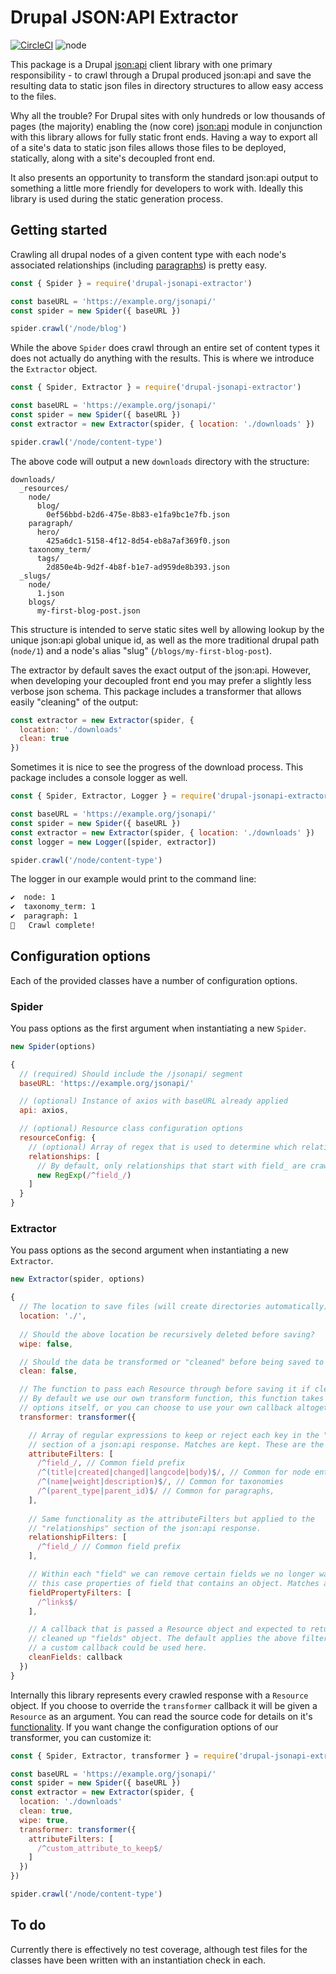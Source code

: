 # Drupal JSON:API Extractor

[![CircleCI](https://circleci.com/gh/wearebraid/drupal-jsonapi-extractor.svg?style=svg)](https://circleci.com/gh/wearebraid/drupal-jsonapi-extractor)
![node](https://img.shields.io/node/v/drupal-jsonapi-extractor.svg)

This package is a Drupal [json:api](https://www.drupal.org/project/jsonapi)
client library with one primary responsibility - to crawl through a Drupal
produced json:api and save the resulting data to static json files in
directory structures to allow easy access to the files.

Why all the trouble? For Drupal sites with only hundreds or low thousands of
pages (the majority) enabling the (now core) [json:api](https://www.drupal.org/project/jsonapi)
module in conjunction with this library allows for fully static front ends.
Having a way to export all of a site's data to static json files allows
those files to be deployed, statically, along with a site's decoupled front
end.

It also presents an opportunity to transform the standard json:api output
to something a little more friendly for developers to work with. Ideally this
library is used during the static generation process.

## Getting started

Crawling all drupal nodes of a given content type with each node's associated
relationships (including [paragraphs](https://www.drupal.org/project/paragraphs))
is pretty easy.

```js
const { Spider } = require('drupal-jsonapi-extractor')

const baseURL = 'https://example.org/jsonapi/'
const spider = new Spider({ baseURL })

spider.crawl('/node/blog')
```
While the above `Spider` does crawl through an entire set of content types it does
not actually do anything with the results. This is where we introduce the
`Extractor` object.

```js
const { Spider, Extractor } = require('drupal-jsonapi-extractor')

const baseURL = 'https://example.org/jsonapi/'
const spider = new Spider({ baseURL })
const extractor = new Extractor(spider, { location: './downloads' })

spider.crawl('/node/content-type')
```

The above code will output a new `downloads` directory with the structure:

```
downloads/
  _resources/
    node/
      blog/
        0ef56bbd-b2d6-475e-8b83-e1fa9bc1e7fb.json
    paragraph/
      hero/
        425a6dc1-5158-4f12-8d54-eb8a7af369f0.json
    taxonomy_term/
      tags/
        2d850e4b-9d2f-4b8f-b1e7-ad959de8b393.json
  _slugs/
    node/
      1.json
    blogs/
      my-first-blog-post.json
```

This structure is intended to serve static sites well by allowing lookup by
the unique json:api global unique id, as well as the more traditional drupal
path (`node/1`) and a node's alias "slug" (`/blogs/my-first-blog-post`).

The extractor by default saves the exact output of the json:api. However, when
developing your decoupled front end you may prefer a slightly less verbose json
schema. This package includes a transformer that allows easily "cleaning" of the
output:

```js
const extractor = new Extractor(spider, {
  location: './downloads'
  clean: true
})
```

Sometimes it is nice to see the progress of the download process. This package
includes a console logger as well.

```js
const { Spider, Extractor, Logger } = require('drupal-jsonapi-extractor')

const baseURL = 'https://example.org/jsonapi/'
const spider = new Spider({ baseURL })
const extractor = new Extractor(spider, { location: './downloads' })
const logger = new Logger([spider, extractor])

spider.crawl('/node/content-type')
```
The logger in our example would print to the command line:

```sh
✔️  node: 1
✔️  taxonomy_term: 1
✔️  paragraph: 1
🎉   Crawl complete!
```

## Configuration options

Each of the provided classes have a number of configuration options.

### Spider

You pass options as the first argument when instantiating a new `Spider`.

```js
new Spider(options)
```

```js
{
  // (required) Should include the /jsonapi/ segment
  baseURL: 'https://example.org/jsonapi/'

  // (optional) Instance of axios with baseURL already applied
  api: axios,

  // (optional) Resource class configuration options
  resourceConfig: {
    // (optional) Array of regex that is used to determine which relationships should be crawled
    relationships: [
      // By default, only relationships that start with field_ are crawled
      new RegExp(/^field_/)
    ]
  }
}
```

### Extractor

You pass options as the second argument when instantiating a new `Extractor`.

```js
new Extractor(spider, options)
```

```js
{
  // The location to save files (will create directories automatically)
  location: './',
  
  // Should the above location be recursively deleted before saving?
  wipe: false,

  // Should the data be transformed or "cleaned" before being saved to disk?
  clean: false,

  // The function to pass each Resource through before saving it if clean is true
  // By default we use our own transform function, this function takes a number of
  // options itself, or you can choose to use your own callback altogether.
  transformer: transformer({

    // Array of regular expressions to keep or reject each key in the "attributes"
    // section of a json:api response. Matches are kept. These are the defaults.
    attributeFilters: [
      /^field_/, // Common field prefix
      /^(title|created|changed|langcode|body)$/, // Common for node entities
      /^(name|weight|description)$/, // Common for taxonomies
      /^(parent_type|parent_id)$/ // Common for paragraphs,
    ],
    
    // Same functionality as the attributeFilters but applied to the
    // "relationships" section of the json:api response.
    relationshipFilters: [
      /^field_/ // Common field prefix
    ],

    // Within each "field" we can remove certain fields we no longer want, in
    // this case properties of field that contains an object. Matches are removed.
    fieldPropertyFilters: [
      /^links$/
    ],

    // A callback that is passed a Resource object and expected to return a
    // cleaned up "fields" object. The default applies the above filters, but
    // a custom callback could be used here.
    cleanFields: callback
  })
}
```

Internally this library represents every crawled response with a `Resource`
object. If you choose to override the `transformer` callback it will be given
a `Resource` as an argument. You can read the source code for details on it's
[functionality](./src/Resource.js). If you want change the configuration options
of our transformer, you can customize it:

```js
const { Spider, Extractor, transformer } = require('drupal-jsonapi-extractor')

const baseURL = 'https://example.org/jsonapi/'
const spider = new Spider({ baseURL })
const extractor = new Extractor(spider, {
  location: './downloads'
  clean: true,
  wipe: true,
  transformer: transformer({
    attributeFilters: [
      /^custom_attribute_to_keep$/
    ]
  })
})

spider.crawl('/node/content-type')
```
## To do

Currently there is effectively no test coverage, although test files for the
classes have been written with an instantiation check in each.
